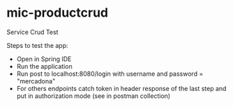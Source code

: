 # mic-productcrud
Service Crud Test

Steps to test the app:
- Open in Spring IDE
- Run the application
- Run post to localhost:8080/login with username and password = "mercadona" 
- For others endpoints catch token in header response of the last step and put in authorization mode (see in postman collection)
